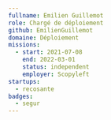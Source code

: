 ```yaml
---
fullname: Emilien Guillemot
role: Chargé de déploiement
github: EmilienGuillemot
domaine: Déploiement
missions:
  - start: 2021-07-08
    end: 2022-03-01
    status: independent
    employer: Scopyleft
startups:
  - recosante
badges:
  - segur
---
```


